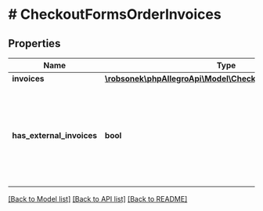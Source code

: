 # # CheckoutFormsOrderInvoices

## Properties

Name | Type | Description | Notes
------------ | ------------- | ------------- | -------------
**invoices** | [**\robsonek\phpAllegroApi\Model\CheckoutFormsOrderInvoice[]**](CheckoutFormsOrderInvoice.md) |  | [optional]
**has_external_invoices** | **bool** | Informs whether an invoice or a proof-of-purchase has been sent outside of Allegro platform | [optional]

[[Back to Model list]](../../README.md#models) [[Back to API list]](../../README.md#endpoints) [[Back to README]](../../README.md)
